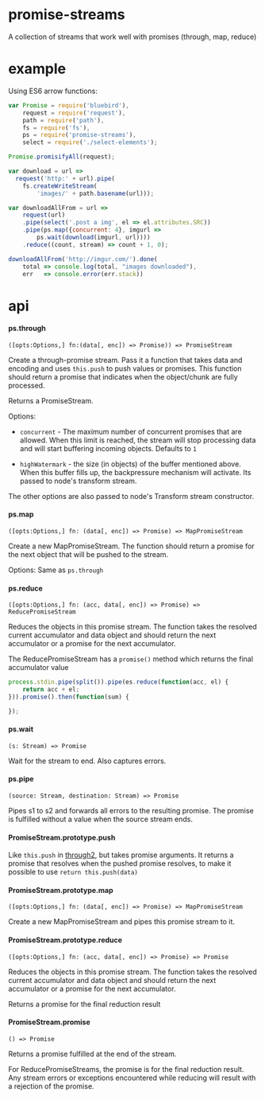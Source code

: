# promise-streams

A collection of streams that work well with promises (through, map, reduce)

# example

Using ES6 arrow functions:

```js
var Promise = require('bluebird'),
    request = require('request'),
    path = require('path'),
    fs = require('fs'),
    ps = require('promise-streams'),
    select = require('./select-elements');

Promise.promisifyAll(request);

var download = url =>
  request('http:' + url).pipe(
    fs.createWriteStream(
        'images/' + path.basename(url)));

var downloadAllFrom = url =>
    request(url)
    .pipe(select('.post a img', el => el.attributes.SRC))
    .pipe(ps.map({concurrent: 4}, imgurl =>
        ps.wait(download(imgurl, url))))
    .reduce((count, stream) => count + 1, 0);

downloadAllFrom('http://imgur.com/').done(
    total => console.log(total, "images downloaded"),
    err   => console.error(err.stack))
```


# api

#### ps.through

`([opts:Options,] fn:(data[, enc]) => Promise)) => PromiseStream`

Create a through-promise stream. Pass it a function that takes data and
encoding and uses `this.push` to push values or promises. This function should
return a promise that indicates when the object/chunk are fully processed.

Returns a PromiseStream.

Options:

  * `concurrent` - The maximum number of concurrent promises that are allowed.
    When this limit is reached, the stream will stop processing data and will
    start buffering incoming objects. Defaults to `1`

  * `highWatermark` - the size (in objects) of the buffer mentioned above. When
    this buffer fills up, the backpressure mechanism will activate. Its passed
    to node's transform stream.

The other options are also passed to node's Transform stream constructor.

#### ps.map

`([opts:Options,] fn: (data[, enc]) => Promise) => MapPromiseStream`

Create a new MapPromiseStream. The function should return a promise for the
next object that will be pushed to the stream.

Options: Same as `ps.through`

#### ps.reduce

`([opts:Options,] fn: (acc, data[, enc]) => Promise) => ReducePromiseStream`

Reduces the objects in this promise stream. The function takes the resolved
current accumulator and data object and should return the next accumulator
or a promise for the next accumulator.

The ReducePromiseStream has a `promise()` method which returns the final
accumulator value

```js
process.stdin.pipe(split()).pipe(es.reduce(function(acc, el) {
    return acc + el;
})).promise().then(function(sum) {

});
```

#### ps.wait

`(s: Stream) => Promise`

Wait for the stream to end. Also captures errors.

#### ps.pipe

`(source: Stream, destination: Stream) => Promise`

Pipes s1 to s2 and forwards all errors to the resulting promise. The promise is
fulfilled without a value when the source stream ends.

#### PromiseStream.prototype.push

Like `this.push` in [through2](//github.com/rvagg/through2), but takes promise
arguments. It returns a promise that resolves when the pushed promise resolves,
to make it possible to use `return this.push(data)`

#### PromiseStream.prototype.map

`([opts:Options,] fn: (data[, enc]) => Promise) => MapPromiseStream`

Create a new MapPromiseStream and pipes this promise stream to it.

#### PromiseStream.prototype.reduce

`([opts:Options,] fn: (acc, data[, enc]) => Promise) => Promise`

Reduces the objects in this promise stream. The function takes the resolved
current accumulator and data object and should return the next accumulator
or a promise for the next accumulator.

Returns a promise for the final reduction result

#### PromiseStream.promise

`() => Promise`

Returns a promise fulfilled at the end of the stream.

For ReducePromiseStreams, the promise is for the final reduction result. Any
stream errors or exceptions encountered while reducing will result with a
rejection of the promise.
